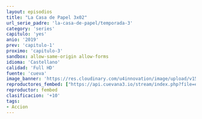 ```yaml
---
layout: episodios
title: "La Casa de Papel 3x02"
url_serie_padre: 'la-casa-de-papel/temporada-3'
category: 'series'
capitulo: 'yes'
anio: '2019'
prev: 'capitulo-1'
proximo: 'capitulo-3'
sandbox: allow-same-origin allow-forms
idioma: 'Castellano'
calidad: 'Full HD'
fuente: 'cueva'
image_banner: 'https://res.cloudinary.com/u4innovation/image/upload/v1563567323/casa3-banner-min_yqqryd.jpg'
reproductores_fembed: ["https://api.cuevana3.io/stream/index.php?file=ek5lbm9xYWNrS0xYMTZLa2xNbkdvY3ZTb3BtZng4TGp6ZFpobGFMUGtPSFQxYWFYWU1QUDFORGNwcVpnbEplc2xaTnJZSlRTMGViVTBxZGdsdEhPb3RqWGFXWnBtcFNsbHNLR2gzV3l3THVvd29aaVpzR21vNWJDaFhlSndaU2gwZE5uVmFuRHpkekkwbmVYcHNiR3JaV1lhMlZxa3BPb21wdHlvcUxWMWRMWTNLT1hjTlhHNWMzSQ","Castellano","https://jplayer.club/v/z82nzsjn0qepxw2","Castellano","https://www.seriemega.site/v/eklepb-11d65geq","Castellano"]
reproductor: fembed
clasificacion: '+10'
tags:
- Accion
---
```











